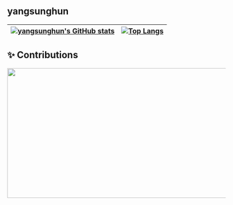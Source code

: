 ## yangsunghun

| [![yangsunghun's GitHub stats](https://github-readme-stats.vercel.app/api?username=yangsunghun&show_icons=true&theme=transparent&hide=stars,issues&count_private=true&hide_border=true)](https://github.com/anuraghazra/github-readme-stats) | [![Top Langs](https://github-readme-stats.vercel.app/api/top-langs/?username=yangsunghun&layout=compact&hide_border=true)](https://github.com/anuraghazra/github-readme-stats) |
| --------------------------------------------------------------------------------------------------------------------------------------------------------------------------------------------------------------------------------- | -------------------------------------------------------------------------------------------------------------------------------------------------------------------------- |
## ✨ Contributions

<div align="center">
  <a href="https://github.com/devxb/gitanimals">
    <img
      src="https://render.gitanimals.org/farms/yangsunghun"
      width="600"
      height="300"
    />
  </a>
</div>
